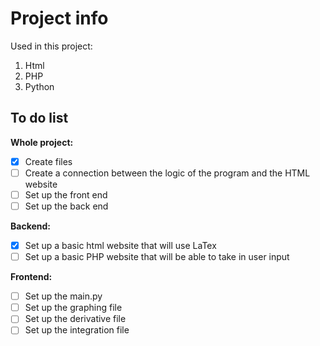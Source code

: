 # Project info
Used in this project:
1. Html
2. PHP
3. Python

## To do list
**Whole project:**
- [x] Create files 
- [ ] Create a connection between the  logic of the program and the HTML website 
- [ ] Set up the front end
- [ ] Set up the back end

**Backend:**
- [X] Set up a basic html website that will use LaTex
- [ ] Set up a basic PHP website that will be able to take in user input 

**Frontend:**
- [ ] Set up the main.py
- [ ] Set up the graphing file
- [ ] Set up the derivative file
- [ ] Set up the integration file